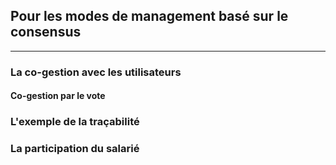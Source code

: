 ## Pour les modes de management basé sur le consensus
---

[//]: # (TODO: MANAGEMENT BASE CONSENSUS)

### La co-gestion avec les utilisateurs
[//]: # (TODO: ADD SECTION co-gestion avec les utilisateurs)

#### Co-gestion par le vote
[//]: # (TODO: ADD SECTION Co-gestion par le vote)

### L'exemple de la traçabilité
[//]: # (TODO: ADD SECTION L'exemple de la traçabilité)

### La participation du salarié
[//]: # (TODO: ADD SECTION La participation du salarié)

